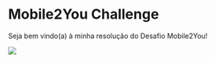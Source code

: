 # Mobile2You Challenge
Seja bem vindo(a) à minha resolução do Desafio Mobile2You!

![](Proud%20Of%20You%20Reaction%20GIF.gif)
